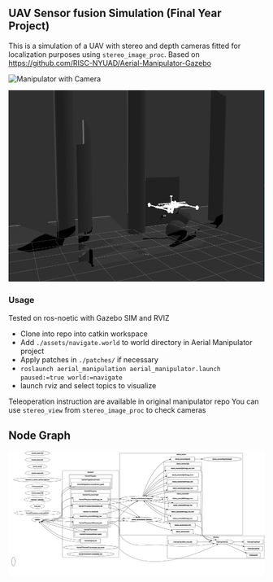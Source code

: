 ## UAV Sensor fusion Simulation (Final Year Project)

This   is  a   simulation  of   a  UAV   with  stereo   and  depth   cameras
fitted  for  localization  purposes   using  `stereo_image_proc`.  Based  on
<https://github.com/RISC-NYUAD/Aerial-Manipulator-Gazebo>

![Manipulator with Camera](./captures/Screenshot_20220525_144958.png "Manipulator with
Camera")

![Depth Cloud in RVIZ](./captures/DEPTHCLOUD.png "Depth cloud in RVIZ")

### Usage

Tested on ros-noetic with Gazebo SIM and RVIZ

- Clone into repo into catkin workspace
- Add `./assets/navigate.world` to world directory in Aerial Manipulator project
- Apply patches in `./patches/` if necessary
- `roslaunch aerial_manipulation aerial_manipulator.launch paused:=true world:=navigate`
- launch rviz and select topics to visualize

Teleoperation instruction are available in original manipulator repo
You can use `stereo_view` from `stereo_image_proc` to check cameras

## Node Graph

![Node Graph](./captures/Node-Graph8.png "Node Graph")
